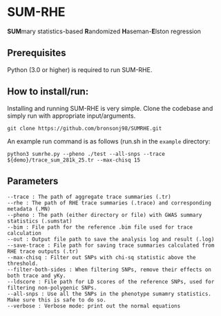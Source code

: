 # SUM-RHE
**SUM**mary statistics-based **R**andomized **H**aseman-**E**lston regression

## Prerequisites
Python (3.0 or higher) is required to run SUM-RHE.

## How to install/run:
Installing and running SUM-RHE is very simple. Clone the codebase and simply run with appropriate input/arguments.
```
git clone https://github.com/bronsonj98/SUMRHE.git
```

An example run command is as follows (run.sh in the ```example``` directory:
```
python3 sumrhe.py --pheno ./test --all-snps --trace ${demo}/trace_sum_281k_25.tr --max-chisq 15
```

## Parameters

```
--trace : The path of aggregate trace summaries (.tr)
--rhe : The path of RHE trace summaries (.trace) and corresponding metadata (.MN)
--pheno : The path (either directory or file) with GWAS summary statistics (.sumstat)
--bim : File path for the reference .bim file used for trace calculation
--out : Output file path to save the analysis log and result (.log)
--save-trace : File path for saving trace summaries calculated from RHE trace outputs (.tr)
--max-chisq : Filter out SNPs with chi-sq statistic above the threshold.
--filter-both-sides : When filtering SNPs, remove their effects on both trace and yKy.
--ldscore : File path for LD scores of the reference SNPs, used for filtering non-polygenic SNPs.
--all-snps : Use all the SNPs in the phenotype sumamry statistics. Make sure this is safe to do so.
--verbose : Verbose mode: print out the normal equations
